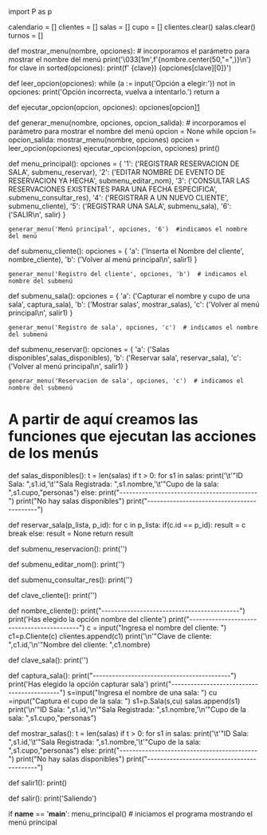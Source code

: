 import P as p

calendario = []
clientes = []
salas = []
cupo = []
clientes.clear()
salas.clear()
turnos = []


def mostrar_menu(nombre, opciones):  # incorporamos el parámetro para mostrar el nombre del menú
    print('\033[1m',f'{nombre.center(50,"=",)}\n')
    for clave in sorted(opciones):
        print(f' {clave}) {opciones[clave][0]}')

def leer_opcion(opciones):
    while (a := input('Opción a elegir:')) not in opciones:
        print('Opción incorrecta, vuelva a intentarlo.')
    return a


def ejecutar_opcion(opcion, opciones):
    opciones[opcion][1]()

def generar_menu(nombre, opciones, opcion_salida):  # incorporamos el parámetro para mostrar el nombre del menú
    opcion = None
    while opcion != opcion_salida:
        mostrar_menu(nombre, opciones)
        opcion = leer_opcion(opciones)
        ejecutar_opcion(opcion, opciones)
        print()


def menu_principal():
    opciones = {
        '1': ('REGISTRAR RESERVACION DE SALA', submenu_reservar),
        '2': ('EDITAR NOMBRE DE EVENTO DE RESERVACION YA HECHA', submenu_editar_nom),
        '3': ('CONSULTAR LAS RESERVACIONES EXISTENTES PARA UNA FECHA ESPECIFICA', submenu_consultar_res),
        '4': ('REGISTRAR A UN NUEVO CLIENTE', submenu_cliente),
        '5': ('REGISTRAR UNA SALA', submenu_sala),
        '6': ('SALIR\n', salir)
    }

    generar_menu('Menú principal', opciones, '6')  #indicamos el nombre del menú

def submenu_cliente():
    opciones = {
        'a': ('Inserta el Nombre del cliente', nombre_cliente),
        'b': ('Volver al menú principal\n', salir1)
    }

    generar_menu('Registro del cliente', opciones, 'b')  # indicamos el nombre del submenú


def submenu_sala():
    opciones = {
        'a': ('Capturar el nombre y cupo de una sala', captura_sala),
        'b': ('Mostrar salas', mostrar_salas),
        'c': ('Volver al menú principal\n', salir1)
    }

    generar_menu('Registro de sala', opciones, 'c')  # indicamos el nombre del submenú
    
def submenu_reservar():
    opciones = {
        'a': ('Salas disponibles',salas_disponibles),
        'b': ('Reservar sala', reservar_sala),
        'c': ('Volver al menú principal\n', salir1)
    }

    generar_menu('Reservacion de sala', opciones, 'c')  # indicamos el nombre del submenú

# A partir de aquí creamos las funciones que ejecutan las acciones de los menús
def salas_disponibles():
    t = len(salas)
    if t > 0:
        for s1 in salas:
            print('\t'"ID Sala: ",s1.id,'\t'"Sala Registrada: ",s1.nombre,'\t'"Cupo de la sala: ",s1.cupo,"personas")
    else:
        print("-------------------------------------------")
        print("No hay salas disponibles")
        print("-------------------------------------------")
        
def reservar_sala(p_lista, p_id):
    for c in p_lista:
        if(c.id == p_id):
            result = c
            break
        else:
            result = None
    return result
        
        
def submenu_reservacion():
    print('')
    
def submenu_editar_nom():
    print('')
    
def submenu_consultar_res(): 
    print('')

def clave_cliente():
    print('')

def nombre_cliente():
    print("-------------------------------------------")
    print('Has elegido la opción nombre del cliente')
    print("-------------------------------------------")
    c = input("Ingresa el nombre del cliente: ")
    c1=p.Cliente(c)
    clientes.append(c1)
    print('\n'"Clave de cliente: ",c1.id,'\n'"Nombre del cliente: ",c1.nombre)
    
def clave_sala():
    print('')


def captura_sala():
    print("-------------------------------------------")
    print('Has elegido la opción capturar sala')
    print("-------------------------------------------")
    s=input("Ingresa el nombre de una sala: ") 
    cu =input("Captura el cupo de la sala: ")
    s1=p.Sala(s,cu)
    salas.append(s1)
    print('\n'"ID Sala: ",s1.id,'\n'"Sala Registrada: ",s1.nombre,'\n'"Cupo de la sala: ",s1.cupo,"personas")
    
def mostrar_salas():
    t = len(salas)
    if t > 0:
        for s1 in salas:
            print('\t'"ID Sala: ",s1.id,'\t'"Sala Registrada: ",s1.nombre,'\t'"Cupo de la sala: ",s1.cupo,"personas")
    else:
        print("-------------------------------------------")
        print("No hay salas disponibles")
        print("-------------------------------------------")
        
def salir1():
    print()

def salir():
    print('Saliendo')

if __name__ == '__main__':
    menu_principal() # iniciamos el programa mostrando el menú principal
    

